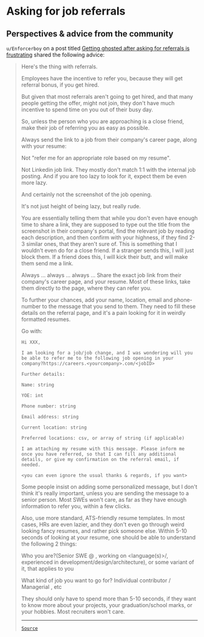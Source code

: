 # Asking for job referrals

## Perspectives & advice from the community

`u/Enforcerboy` on a post titled
[Getting ghosted after asking for referrals is frustrating](https://www.reddit.com/r/developersIndia/comments/vclqru/getting_ghosted_after_asking_for_referrals_is/)
shared the following advice:

<blockquote>

Here's the thing with referrals.

Employees have the incentive to refer you, because they will get referral bonus,
if you get hired.

But given that most referrals aren't going to get hired, and that many people
getting the offer, might not join, they don't have much incentive to spend time
on you out of their busy day.

So, unless the person who you are approaching is a close friend, make their job
of referring you as easy as possible.

Always send the link to a job from their company's career page, along with your
resume:

Not "refer me for an appropriate role based on my resume".

Not Linkedin job link. They mostly don't match 1:1 with the internal job
posting. And if you are too lazy to look for it, expect them be even more lazy.

And certainly not the screenshot of the job opening.

It's not just height of being lazy, but really rude.

You are essentially telling them that while you don't even have enough time to
share a link, they are supposed to type out the title from the screenshot in
their company's portal, find the relevant job by reading each description, and
then confirm with your highness, if they find 2-3 similar ones, that they aren't
sure of. This is something that I wouldn't even do for a close friend. If a
stranger sends this, I will just block them. If a friend does this, I will kick
their butt, and will make them send me a link.

Always ... always ... always ... Share the exact job link from their company's
career page, and your resume. Most of these links, take them directly to the
page, where they can refer you.

To further your chances, add your name, location, email and phone-number to the
message that you send to them. They need to fill these details on the referral
page, and it's a pain looking for it in weirdly formatted resumes.

Go with:

```
Hi XXX,

I am looking for a job/job change, and I was wondering will you be able to refer me to the following job opening in your company?https://careers.<yourcompany>.com/<jobID>

Further details:

Name: string

YOE: int

Phone number: string

Email address: string

Current location: string

Preferred locations: csv, or array of string (if applicable)

I am attaching my resume with this message. Please inform me once you have referred, so that I can fill any additional details, or give my confirmation on the referral email, if needed.

<you can even ignore the usual thanks & regards, if you want>
```

Some people insist on adding some personalized message, but I don't think it's
really important, unless you are sending the message to a senior person. Most
SWEs won't care, as far as they have enough information to refer you, within a
few clicks.

Also, use more standard, ATS-friendly resume templates. In most cases, HRs are
even lazier, and they don't even go through weird looking fancy resumes, and
rather pick someone else. Within 5-10 seconds of looking at your resume, one
should be able to understand the following 2 things:

Who you are?(Senior SWE @ <company>, working on <language(s)>/<tech stack>,
experienced in <domain> development/design/architecture), or some variant of it,
that applies to you

What kind of job you want to go for? Individual contributor / Managerial , etc

They should only have to spend more than 5-10 seconds, if they want to know more
about your projects, your graduation/school marks, or your hobbies. Most
recruiters won't care.

---

[`Source`](https://www.reddit.com/r/developersIndia/comments/vclqru/comment/icffcq0/?utm_source=share&utm_medium=web3x&utm_name=web3xcss&utm_term=1&utm_content=share_button)

</blockquote>
